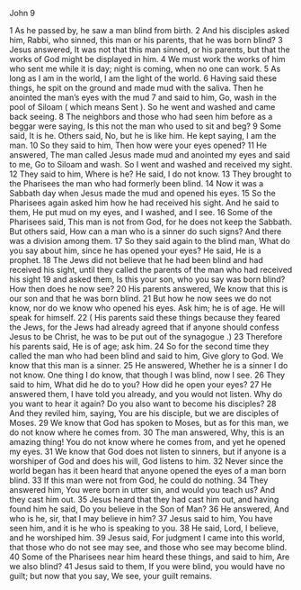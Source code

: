John 9

1	As he passed by, he saw a man blind from birth.
2	And his disciples asked him, Rabbi, who sinned, this man or his parents, that he was born blind?
3	Jesus answered, It was not that this man sinned, or his parents, but that the works of God might be displayed in him.
4	We must work the works of him who sent me while it is day; night is coming, when no one can work.
5	As long as I am in the world, I am the light of the world.
6	Having said these things, he spit on the ground and made mud with the saliva. Then he anointed the man’s eyes with the mud
7	and said to him, Go, wash in the pool of Siloam ( which means Sent ). So he went and washed and came back seeing.
8	The neighbors and those who had seen him before as a beggar were saying, Is this not the man who used to sit and beg?
9	Some said, It is he. Others said, No, but he is like him. He kept saying, I am the man.
10	So they said to him, Then how were your eyes opened?
11	He answered, The man called Jesus made mud and anointed my eyes and said to me, Go to Siloam and wash. So I went and washed and received my sight.
12	They said to him, Where is he? He said, I do not know.
13	They brought to the Pharisees the man who had formerly been blind.
14	Now it was a Sabbath day when Jesus made the mud and opened his eyes.
15	So the Pharisees again asked him how he had received his sight. And he said to them, He put mud on my eyes, and I washed, and I see.
16	Some of the Pharisees said, This man is not from God, for he does not keep the Sabbath. But others said, How can a man who is a sinner do such signs? And there was a division among them.
17	So they said again to the blind man, What do you say about him, since he has opened your eyes? He said, He is a prophet.
18	The Jews did not believe that he had been blind and had received his sight, until they called the parents of the man who had received his sight
19	and asked them, Is this your son, who you say was born blind? How then does he now see?
20	His parents answered, We know that this is our son and that he was born blind.
21	But how he now sees we do not know, nor do we know who opened his eyes. Ask him; he is of age. He will speak for himself.
22	( His parents said these things because they feared the Jews, for the Jews had already agreed that if anyone should confess Jesus to be Christ, he was to be put out of the synagogue .)
23	Therefore his parents said, He is of age; ask him.
24	So for the second time they called the man who had been blind and said to him, Give glory to God. We know that this man is a sinner.
25	He answered, Whether he is a sinner I do not know. One thing I do know, that though I was blind, now I see.
26	They said to him, What did he do to you? How did he open your eyes?
27	He answered them, I have told you already, and you would not listen. Why do you want to hear it again? Do you also want to become his disciples?
28	And they reviled him, saying, You are his disciple, but we are disciples of Moses.
29	We know that God has spoken to Moses, but as for this man, we do not know where he comes from.
30	The man answered, Why, this is an amazing thing! You do not know where he comes from, and yet he opened my eyes.
31	We know that God does not listen to sinners, but if anyone is a worshiper of God and does his will, God listens to him.
32	Never since the world began has it been heard that anyone opened the eyes of a man born blind.
33	If this man were not from God, he could do nothing.
34	They answered him, You were born in utter sin, and would you teach us? And they cast him out.
35	Jesus heard that they had cast him out, and having found him he said, Do you believe in the Son of Man?
36	He answered, And who is he, sir, that I may believe in him?
37	Jesus said to him, You have seen him, and it is he who is speaking to you.
38	He said, Lord, I believe, and he worshiped him.
39	Jesus said, For judgment I came into this world, that those who do not see may see, and those who see may become blind.
40	Some of the Pharisees near him heard these things, and said to him, Are we also blind?
41	Jesus said to them, If you were blind, you would have no guilt; but now that you say, We see, your guilt remains.

